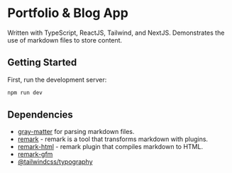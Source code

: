 # Portfolio & Blog App

Written with TypeScript, ReactJS, Tailwind, and NextJS. Demonstrates the use of markdown files to store content.

## Getting Started

First, run the development server:

```bash
npm run dev
```

## Dependencies

- [gray-matter](https://github.com/jonschlinkert/gray-matter) for parsing markdown files.
- [remark](https://github.com/remarkjs/remark/tree/main) - remark is a tool that transforms markdown with plugins.
- [remark-html](https://github.com/remarkjs/remark-html#readme) - remark plugin that compiles markdown to HTML.
- [remark-gfm](https://github.com/remarkjs/remark-gfm#readme)
- [@tailwindcss/typography](https://tailwindcss.com/docs/typography-plugin)
